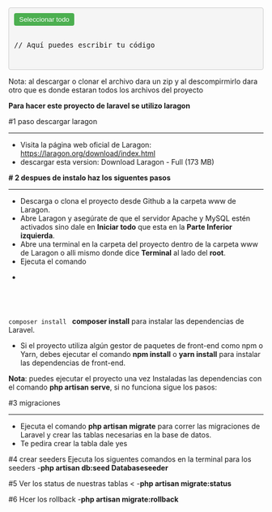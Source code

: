 <div style="background-color: #f5f5f5; padding: 10px; border: 1px solid #ccc; border-radius: 4px; font-family: 'Courier New', monospace;">
  <button onclick="copyCode()" style="background-color: #4CAF50; color: white; padding: 5px 10px; border: none; border-radius: 4px; cursor: pointer;">Seleccionar todo</button>
  <pre><code id="code" style="font-size: 14px;">
// Aquí puedes escribir tu código
  </code></pre>
</div>

<script>
function copyCode() {
  var code = document.getElementById("code");
  var selection = window.getSelection();
  var range = document.createRange();
  range.selectNodeContents(code);
  selection.removeAllRanges();
  selection.addRange(range);
  document.execCommand("copy");
  alert("Código copiado al portapapeles");
}
</script>


Nota: al descargar o clonar el archivo dara un zip y al descompirmirlo dara otro que es donde estaran todos los archivos del proyecto

**Para hacer este proyecto de laravel se utilizo laragon**

  #1 paso descargar laragon <hr>

- Visita la página web oficial de Laragon: https://laragon.org/download/index.html
- descargar esta version: Download Laragon - Full (173 MB)


**# 2 despues de instalo haz los siguentes pasos**<hr>
- Descarga o clona el proyecto desde Github a la carpeta www de Laragon.
- Abre Laragon y asegúrate de que el servidor Apache y MySQL estén activados sino dale en **Iniciar todo** que esta en la **Parte Inferior izquierda**.
- Abre una terminal en la carpeta del proyecto dentro de la carpeta www de Laragon o alli mismo donde dice **Terminal** al lado del **root**.
- Ejecuta el comando 
- <pre><code>
composer install
</code></pre>
**composer install** para instalar las dependencias de Laravel.
- Si el proyecto utiliza algún gestor de paquetes de front-end como npm o Yarn, debes ejecutar el comando **npm install** o **yarn install** para instalar las dependencias de front-end.

**Nota**: puedes ejecutar el proyecto una vez Instaladas las dependencias con el comando **php artisan serve**, si no funciona sigue los pasos: 

#3 migraciones <hr>
- Ejecuta el comando **php artisan migrate** para correr las migraciones de Laravel y crear las tablas necesarias en la base de datos.
- Te pedira crear la tabla dale yes

#4 crear seeders
Ejecuta los siguentes comandos en la terminal para los seeders
-**php artisan db:seed Databaseseeder**

#5 Ver los status de nuestras tablas <
-**php artisan migrate:status**

#6 Hcer los rollback
-**php artisan migrate:rollback**
